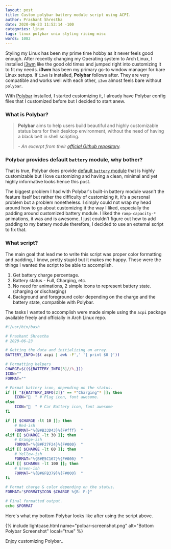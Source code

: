```yaml
---
layout: post
title: Custom polybar battery module script using ACPI.
author: Prashant Shrestha
date: 2020-06-23 11:52:14 -100
categories: linux
tags: linux polybar unix styling ricing misc
words: 1082
---
```


Styling my Linux has been my prime time hobby as it never feels good enough. After recently changing my Operating system to Arch Linux, I installed [i3wm](https://i3wm.org/) like the good old times and jumped right into customizing it to fit my needs. **i3wm** has been my primary go-to window manager for bare Linux setups. If `i3wm` is installed, **Polybar** follows after. They are very compatible and works well with each other, `i3wm` almost feels bare without `polybar`.

With [Polybar]() installed, I started customizing it, I already have Polybar config files that I customized before but I decided to start anew.

### What is Polybar?

> **Polybar** aims to help users build beautiful and highly customizable status bars for their desktop environment, without the need of having a black belt in shell scripting.
>
> *- An excerpt from their [official Github repository](https://github.com/polybar/polybar).*

### Polybar provides default `battery` module, why bother?

That is true, Polybar does provide [default `battery` module](https://github.com/polybar/polybar/wiki/Module:-battery) that is highly customizable but I love customizing and having a clean, minimal and yet highly informative looks hence this post.

The biggest problem I had with Polybar's built-in battery module wasn't the feature itself but rather the difficulty of customizing it, it's a personal problem but a problem nonetheless. I simply could not wrap my head around how to go about customizing it the way I liked, especially the padding around customized battery module. I liked the `ramp-capacity-*` animations, it was and is awesome. I just couldn't figure out how to add padding to my battery module therefore, I decided to use an external script to fix that.

### What script?

The main goal that lead me to write this script was proper color formatting and padding, I know, pretty stupid but it makes me happy. These were the things I wanted the script to be able to accomplish.

1. Get battery charge percentage.
2. Battery status - Full, Charging, etc.
3. No need for animations, 2 simple icons to represent battery state. (charging or discharging)
4. Background and foreground color depending on the charge and the battery state, compatible with Polybar.

The tasks I wanted to accomplish were made simple using the `acpi` package available freely and officially in Arch Linux repo.

```bash
#!/usr/bin/bash

# Prashant Shrestha
# 2020-06-23

# Getting the data and initializing an array.
BATTERY_INFO=($( acpi | awk -F',' '{ print $0 }'))

# Formatting helpers
CHARGE=$((${BATTERY_INFO[3]//%,}))
ICON=""
FORMAT=""

# Format battery icon, depending on the status.
if [[ "${BATTERY_INFO[2]}" == *"Charging"* ]]; then
    ICON="  " # Plug icon, font awesome.
else
    ICON="  " # Car Battery icon, font awesome
fi

if [[ $CHARGE -lt 10 ]]; then
    # Red-ish
    FORMAT="%{B#B33D43}%{F#fff}  "
elif [[ $CHARGE -lt 30 ]]; then
    # Orange-ish
    FORMAT="%{B#F27F24}%{F#000}  "
elif [[ $CHARGE -lt 60 ]]; then
    # Yellow-ish
    FORMAT="%{B#E5C167}%{F#000}  "
elif [[ $CHARGE -lt 100 ]]; then
    # Green-ish
    FORMAT="%{B#6FB379}%{F#000}  "
fi

# Format charge & color depending on the status.
FORMAT="$FORMAT$ICON $CHARGE %{B- F-}"

# Final formatted output.
echo $FORMAT
```

Here's what my bottom Polybar looks like after using the script above.

{% include lightcase.html name="polbar-screenshot.png" alt="Bottom Polybar Screenshot" local="true" %}

Enjoy customizing Polybar..